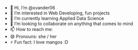 - 👋 Hi, I’m @xvander06
- 👀 I’m interested in Web Developing, fun projects
- 🌱 I’m currently learning Applied Data Science
- 💞️ I’m looking to collaborate on anything that comes to mind
- 📫 How to reach me: 
- 😄 Pronouns: she / her
- ⚡ Fun fact: I love mangos :D

<!---
xvander06/xvander06 is a ✨ special ✨ repository because its `README.md` (this file) appears on your GitHub profile.
You can click the Preview link to take a look at your changes.
--->
